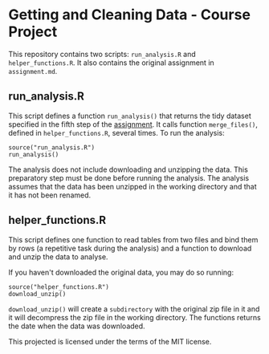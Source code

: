 Getting and Cleaning Data - Course Project
==========================================

This repository contains two scripts: `run_analysis.R` and `helper_functions.R`. It also contains the original assignment in `assignment.md`.

run_analysis.R
--------------

This script defines a function `run_analysis()` that returns the tidy dataset specified in the fifth step of the [assignment](assignment.md). It calls function `merge_files()`, defined in `helper_functions.R`, several times. To run the analysis:

    source("run_analysis.R")
    run_analysis()

The analysis does not include downloading and unzipping the data. This preparatory step must be done before running the analysis. The analysis assumes that the data has been unzipped in the working directory and that it has not been renamed.

helper_functions.R
------------------

This script defines one function to read tables from two files and bind them by rows (a repetitive task during the analysis) and a function to download and unzip the data to analyse.

If you haven't downloaded the original data, you may do so running:

    source("helper_functions.R")
    download_unzip()

`download_unzip()` will create a `subdirectory` with the original zip file in it and it will decompress the zip file in the working directory. The functions returns the date when the data was downloaded.

This projected is licensed under the terms of the MIT license.
